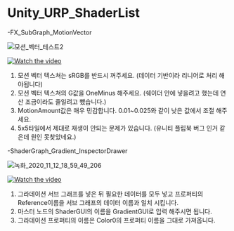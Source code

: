 # Unity_URP_ShaderList
  
-FX_SubGraph_MotionVector

![모션_벡터_테스트2](https://user-images.githubusercontent.com/10443544/84388020-d9286e00-ac2e-11ea-8dbe-6c081cf7cb48.gif)

[![Watch the video](https://user-images.githubusercontent.com/10443544/84588153-da8cad00-ae5f-11ea-9810-3db8eebc3e06.png)](https://youtu.be/1efJybmJ870)

  1. 모션 벡터 텍스쳐는 sRGB를 반드시 꺼주세요. (데이터 기반이라 리니어로 처리 해야됩니다)
  2. 모션 벡터 텍스쳐의 G값을 OneMinus 해주세요. (쉐이더 안에 넣을려고 했는데 연산 조금이라도 줄일려고 뺐습니다.)
  3. MotionAmount값은 매우 민감합니다. 0.01~0.025와 같이 낮은 값에서 조절 해주세요.
  4. 5x5타일에서 제대로 재생이 안되는 문제가 있습니다. (유니티 플립북 버그 인거 같은데 원인 못찾았네요.)
  
-ShaderGraph_Gradient_InspectorDrawer
  
![녹화_2020_11_12_18_59_49_206](https://user-images.githubusercontent.com/10443544/99161796-10003400-2739-11eb-81f2-a67db8fb6544.gif)

[![Watch the video](https://user-images.githubusercontent.com/10443544/99162120-59eb1900-273d-11eb-98aa-c6cc728c4233.png)](https://www.youtube.com/watch?v=1ahkbleB29I&feature=youtu.be)


1. 그라데이션 서브 그래프를 넣은 뒤 필요한 데이터를 모두 넣고 프로퍼티의 Reference이름을 서브 그래프의 데이터 이름과 일치 시킵니다.
2. 마스터 노드의 ShaderGUI의 이름을 GradientGUI로 입력 해주시면 됩니다.
3. 그라데이션 프로퍼티의 이름은 Color0의 프로퍼티 이름을 그대로 가져옵니다.
